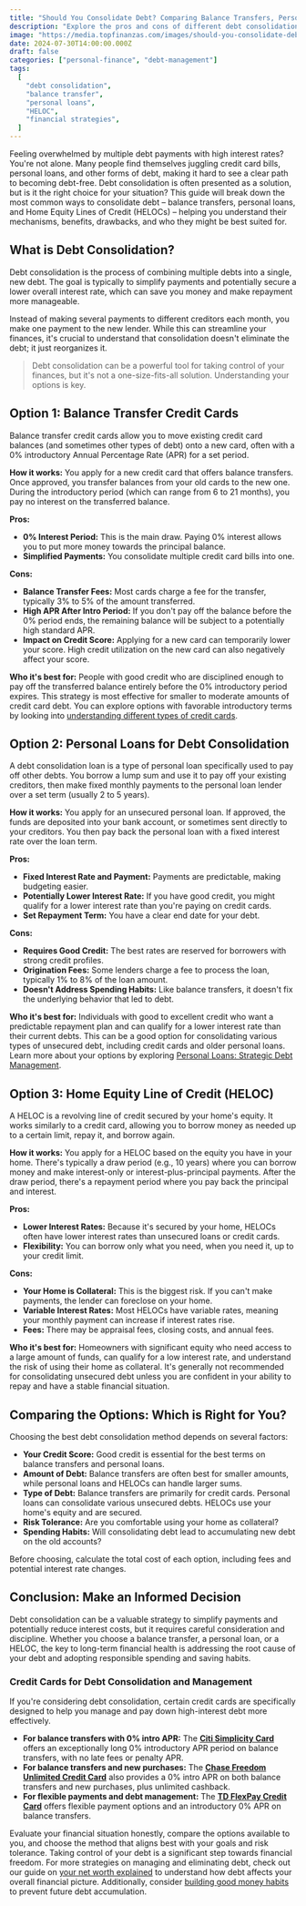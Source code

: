 ```yaml
---
title: "Should You Consolidate Debt? Comparing Balance Transfers, Personal Loans, and HELOCs"
description: "Explore the pros and cons of different debt consolidation methods like balance transfers, personal loans, and HELOCs to see if combining your debts is the right move for you."
image: "https://media.topfinanzas.com/images/should-you-consolidate-debt-comparing-balance-transfers-personal-loans-and-helocs.webp"
date: 2024-07-30T14:00:00.000Z
draft: false
categories: ["personal-finance", "debt-management"]
tags:
  [
    "debt consolidation",
    "balance transfer",
    "personal loans",
    "HELOC",
    "financial strategies",
  ]
---
```


Feeling overwhelmed by multiple debt payments with high interest rates? You're not alone. Many people find themselves juggling credit card bills, personal loans, and other forms of debt, making it hard to see a clear path to becoming debt-free. Debt consolidation is often presented as a solution, but is it the right choice for your situation? This guide will break down the most common ways to consolidate debt – balance transfers, personal loans, and Home Equity Lines of Credit (HELOCs) – helping you understand their mechanisms, benefits, drawbacks, and who they might be best suited for.

## What is Debt Consolidation?

Debt consolidation is the process of combining multiple debts into a single, new debt. The goal is typically to simplify payments and potentially secure a lower overall interest rate, which can save you money and make repayment more manageable.

Instead of making several payments to different creditors each month, you make one payment to the new lender. While this can streamline your finances, it's crucial to understand that consolidation doesn't eliminate the debt; it just reorganizes it.

> Debt consolidation can be a powerful tool for taking control of your finances, but it's not a one-size-fits-all solution. Understanding your options is key.

## Option 1: Balance Transfer Credit Cards

Balance transfer credit cards allow you to move existing credit card balances (and sometimes other types of debt) onto a new card, often with a 0% introductory Annual Percentage Rate (APR) for a set period.

**How it works:** You apply for a new credit card that offers balance transfers. Once approved, you transfer balances from your old cards to the new one. During the introductory period (which can range from 6 to 21 months), you pay no interest on the transferred balance.

**Pros:**

- **0% Interest Period:** This is the main draw. Paying 0% interest allows you to put more money towards the principal balance.
- **Simplified Payments:** You consolidate multiple credit card bills into one.

**Cons:**

- **Balance Transfer Fees:** Most cards charge a fee for the transfer, typically 3% to 5% of the amount transferred.
- **High APR After Intro Period:** If you don't pay off the balance before the 0% period ends, the remaining balance will be subject to a potentially high standard APR.
- **Impact on Credit Score:** Applying for a new card can temporarily lower your score. High credit utilization on the new card can also negatively affect your score.

**Who it's best for:** People with good credit who are disciplined enough to pay off the transferred balance entirely before the 0% introductory period expires. This strategy is most effective for smaller to moderate amounts of credit card debt. You can explore options with favorable introductory terms by looking into [understanding different types of credit cards](/personal-finance/understanding-different-types-of-credit-cards-rewards-low-apr-secured-and-more).

## Option 2: Personal Loans for Debt Consolidation

A debt consolidation loan is a type of personal loan specifically used to pay off other debts. You borrow a lump sum and use it to pay off your existing creditors, then make fixed monthly payments to the personal loan lender over a set term (usually 2 to 5 years).

**How it works:** You apply for an unsecured personal loan. If approved, the funds are deposited into your bank account, or sometimes sent directly to your creditors. You then pay back the personal loan with a fixed interest rate over the loan term.

**Pros:**

- **Fixed Interest Rate and Payment:** Payments are predictable, making budgeting easier.
- **Potentially Lower Interest Rate:** If you have good credit, you might qualify for a lower interest rate than you're paying on credit cards.
- **Set Repayment Term:** You have a clear end date for your debt.

**Cons:**

- **Requires Good Credit:** The best rates are reserved for borrowers with strong credit profiles.
- **Origination Fees:** Some lenders charge a fee to process the loan, typically 1% to 8% of the loan amount.
- **Doesn't Address Spending Habits:** Like balance transfers, it doesn't fix the underlying behavior that led to debt.

**Who it's best for:** Individuals with good to excellent credit who want a predictable repayment plan and can qualify for a lower interest rate than their current debts. This can be a good option for consolidating various types of unsecured debt, including credit cards and older personal loans. Learn more about your options by exploring [Personal Loans: Strategic Debt Management](/personal-finance/should-you-consolidate-debt-comparing-balance-transfers-personal-loans-and-helocs).

## Option 3: Home Equity Line of Credit (HELOC)

A HELOC is a revolving line of credit secured by your home's equity. It works similarly to a credit card, allowing you to borrow money as needed up to a certain limit, repay it, and borrow again.

**How it works:** You apply for a HELOC based on the equity you have in your home. There's typically a draw period (e.g., 10 years) where you can borrow money and make interest-only or interest-plus-principal payments. After the draw period, there's a repayment period where you pay back the principal and interest.

**Pros:**

- **Lower Interest Rates:** Because it's secured by your home, HELOCs often have lower interest rates than unsecured loans or credit cards.
- **Flexibility:** You can borrow only what you need, when you need it, up to your credit limit.

**Cons:**

- **Your Home is Collateral:** This is the biggest risk. If you can't make payments, the lender can foreclose on your home.
- **Variable Interest Rates:** Most HELOCs have variable rates, meaning your monthly payment can increase if interest rates rise.
- **Fees:** There may be appraisal fees, closing costs, and annual fees.

**Who it's best for:** Homeowners with significant equity who need access to a large amount of funds, can qualify for a low interest rate, and understand the risk of using their home as collateral. It's generally not recommended for consolidating unsecured debt unless you are confident in your ability to repay and have a stable financial situation.

## Comparing the Options: Which is Right for You?

Choosing the best debt consolidation method depends on several factors:

- **Your Credit Score:** Good credit is essential for the best terms on balance transfers and personal loans.
- **Amount of Debt:** Balance transfers are often best for smaller amounts, while personal loans and HELOCs can handle larger sums.
- **Type of Debt:** Balance transfers are primarily for credit cards. Personal loans can consolidate various unsecured debts. HELOCs use your home's equity and are secured.
- **Risk Tolerance:** Are you comfortable using your home as collateral?
- **Spending Habits:** Will consolidating debt lead to accumulating new debt on the old accounts?

Before choosing, calculate the total cost of each option, including fees and potential interest rate changes.

## Conclusion: Make an Informed Decision

Debt consolidation can be a valuable strategy to simplify payments and potentially reduce interest costs, but it requires careful consideration and discipline. Whether you choose a balance transfer, a personal loan, or a HELOC, the key to long-term financial health is addressing the root cause of your debt and adopting responsible spending and saving habits.

### Credit Cards for Debt Consolidation and Management

If you're considering debt consolidation, certain credit cards are specifically designed to help you manage and pay down high-interest debt more effectively.

- **For balance transfers with 0% intro APR:** The [**Citi Simplicity Card**](/financial-solutions/citi-simplicity-card-benefits) offers an exceptionally long 0% introductory APR period on balance transfers, with no late fees or penalty APR.
- **For balance transfers and new purchases:** The [**Chase Freedom Unlimited Credit Card**](/financial-solutions/chase-freedom-unlimited-credit-card-benefits) also provides a 0% intro APR on both balance transfers and new purchases, plus unlimited cashback.
- **For flexible payments and debt management:** The [**TD FlexPay Credit Card**](/financial-solutions/td-flexpay-credit-card-benefits) offers flexible payment options and an introductory 0% APR on balance transfers.

Evaluate your financial situation honestly, compare the options available to you, and choose the method that aligns best with your goals and risk tolerance. Taking control of your debt is a significant step towards financial freedom. For more strategies on managing and eliminating debt, check out our guide on [your net worth explained](/personal-finance/your-net-worth-explained-what-it-is-and-how-to-calculate-it) to understand how debt affects your overall financial picture. Additionally, consider [building good money habits](/personal-finance/building-good-money-habits-consistency-is-key) to prevent future debt accumulation.
